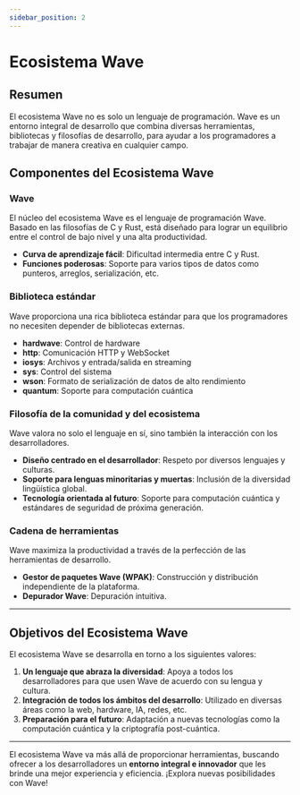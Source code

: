 ```yaml
---
sidebar_position: 2
---
```


# Ecosistema Wave 

## Resumen

El ecosistema Wave no es solo un lenguaje de programación.
Wave es un entorno integral de desarrollo que combina diversas herramientas, bibliotecas y filosofías de desarrollo,
para ayudar a los programadores a trabajar de manera creativa en cualquier campo.

## Componentes del Ecosistema Wave
### Wave

El núcleo del ecosistema Wave es el lenguaje de programación Wave.
Basado en las filosofías de C y Rust, está diseñado para lograr un equilibrio entre el control de bajo nivel y una alta productividad.

* **Curva de aprendizaje fácil**: Dificultad intermedia entre C y Rust.
* **Funciones poderosas**: Soporte para varios tipos de datos como punteros, arreglos, serialización, etc.

### Biblioteca estándar
Wave proporciona una rica biblioteca estándar para que los programadores no necesiten depender de bibliotecas externas.

* **hardwave**: Control de hardware
* **http**: Comunicación HTTP y WebSocket
* **iosys**: Archivos y entrada/salida en streaming
* **sys**: Control del sistema
* **wson**: Formato de serialización de datos de alto rendimiento
* **quantum**: Soporte para computación cuántica

### Filosofía de la comunidad y del ecosistema
Wave valora no solo el lenguaje en sí, sino también la interacción con los desarrolladores.

* **Diseño centrado en el desarrollador**: Respeto por diversos lenguajes y culturas.
* **Soporte para lenguas minoritarias y muertas**: Inclusión de la diversidad lingüística global.
* **Tecnología orientada al futuro**: Soporte para computación cuántica y estándares de seguridad de próxima generación.

### Cadena de herramientas
Wave maximiza la productividad a través de la perfección de las herramientas de desarrollo.

* **Gestor de paquetes Wave (WPAK)**: Construcción y distribución independiente de la plataforma.
* **Depurador Wave**: Depuración intuitiva.

---

## Objetivos del Ecosistema Wave
El ecosistema Wave se desarrolla en torno a los siguientes valores:

1. **Un lenguaje que abraza la diversidad**: Apoya a todos los desarrolladores para que usen Wave de acuerdo con su lengua y cultura.
2. **Integración de todos los ámbitos del desarrollo**: Utilizado en diversas áreas como la web, hardware, IA, redes, etc.
3. **Preparación para el futuro**: Adaptación a nuevas tecnologías como la computación cuántica y la criptografía post-cuántica.

---

El ecosistema Wave va más allá de proporcionar herramientas, buscando ofrecer a los desarrolladores un **entorno integral e innovador** que les brinde una mejor experiencia y eficiencia.
¡Explora nuevas posibilidades con Wave!